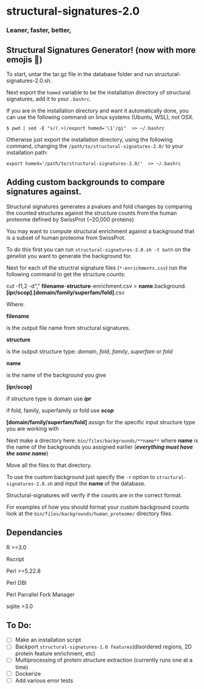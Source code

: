 # structural-signatures-2.0
### Leaner, faster, better,

## Structural Signatures Generator! (now with more emojis 🎉)

To start, untar the tar.gz file in the database folder and run structural-signatures-2.0.sh.

Next export the `homed` variable to be the installation directory of structural signatures, add it to your `.bashrc`. 

If you are in the installation directory and want it automatically done, you can use the following command on linux systems (Ubuntu, WSL), not OSX. 

`$ pwd | sed -E "s/(.+)/export homed='\1'/gi"  >> ~/.bashrc`

Otherwise just export the installation directory, using the following command, changing the `/path/to/structural-signatures-2.0/` to your installation path: 

`export homed='/path/to/structural-signatures-2.0/'  >> ~/.bashrc`

## Adding custom backgrounds to compare signatures against. 

Structural signatures generates a pvalues and fold changes by comparing the counted structures against the structure counts from the human proteome defined by SwissProt (~20,000 proteins)

You may want to compute structural enrichment against a background that is a subset of human proteome from SwissProt. 

To do this first you can run `structural-signatures-2.0.sh -t both` on the genelist you want to generate the background for. 

Next for each of the structral signature files (`*-enrichments.csv`) run the following command to get the structure counts: 

cut -f1,2 -d"," **filename**-**structure**-enrichment.csv > **name**.background.**[ipr/scop]**.**[domain/family/superfam/fold]**.csv

Where:

**filename** 

is the output file name from structural signatures. 

**structure** 

is the output structure type: *domain*, *fold*, *family*, *superfam* or *fold*

**name** 

is the name of the background you give 

**[ipr/scop]** 

if structure type is domain use ***ipr*** 


if fold, family, superfamily or fold use ***scop***

**[domain/family/superfam/fold]** assign for the specific input structure type you are working with 

Next make a directory here: `bin/files/backgrounds/**name**`  where **name** is the name of the backgrounds you assigned earlier (___everything must have the same name___)

Move all the files to that directory. 

To use the custom background just specify the `-r` option to `structural-signatures-2.0.sh` and input the **name** of the database.

Structural-signatures will verify if the counts are in the correct format. 

For examples of how you should format your custom background counts look at the `bin/files/backgrounds/human_proteome/` directory files. 


## Dependancies
R >=3.0

Rscript

Perl >=5.22.8

Perl DBI

Perl Parrallel Fork Manager

sqlite >3.0

## To Do: 
- [ ] Make an installation script 
- [ ] Backport `structural-signatures-1.0 features`(disordered regions, 2D protein feature enrichment, etc)
- [ ] Multiprocessing of protein structure extraction (currently runs one at a time) 
- [ ] Dockerize 
- [ ] Add various error tests 
